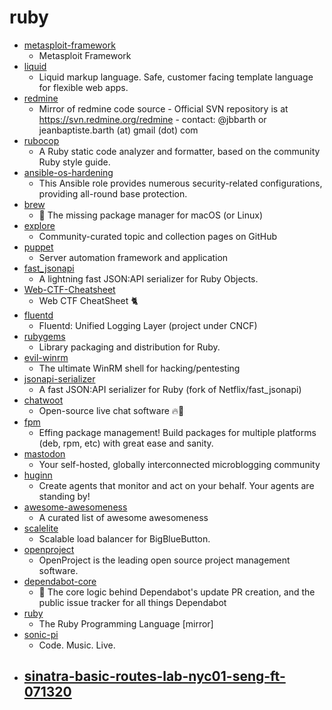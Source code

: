 # ruby
- [metasploit-framework](https://github.com/rapid7/metasploit-framework)
  - Metasploit Framework
- [liquid](https://github.com/Shopify/liquid)
  - Liquid markup language. Safe, customer facing template language for flexible web apps.
- [redmine](https://github.com/redmine/redmine)
  - Mirror of redmine code source - Official SVN repository is at https://svn.redmine.org/redmine - contact: @jbbarth or jeanbaptiste.barth (at) gmail (dot) com
- [rubocop](https://github.com/rubocop-hq/rubocop)
  - A Ruby static code analyzer and formatter, based on the community Ruby style guide.
- [ansible-os-hardening](https://github.com/dev-sec/ansible-os-hardening)
  - This Ansible role provides numerous security-related configurations, providing all-round base protection.
- [brew](https://github.com/Homebrew/brew)
  - 🍺 The missing package manager for macOS (or Linux)
- [explore](https://github.com/github/explore)
  - Community-curated topic and collection pages on GitHub
- [puppet](https://github.com/puppetlabs/puppet)
  - Server automation framework and application
- [fast_jsonapi](https://github.com/Netflix/fast_jsonapi)
  - A lightning fast JSON:API serializer for Ruby Objects.
- [Web-CTF-Cheatsheet](https://github.com/w181496/Web-CTF-Cheatsheet)
  - Web CTF CheatSheet 🐈
- [fluentd](https://github.com/fluent/fluentd)
  - Fluentd: Unified Logging Layer (project under CNCF)
- [rubygems](https://github.com/rubygems/rubygems)
  - Library packaging and distribution for Ruby.
- [evil-winrm](https://github.com/Hackplayers/evil-winrm)
  - The ultimate WinRM shell for hacking/pentesting
- [jsonapi-serializer](https://github.com/jsonapi-serializer/jsonapi-serializer)
  - A fast JSON:API serializer for Ruby (fork of Netflix/fast_jsonapi)
- [chatwoot](https://github.com/chatwoot/chatwoot)
  - Open-source live chat software 🔥💬
- [fpm](https://github.com/jordansissel/fpm)
  - Effing package management! Build packages for multiple platforms (deb, rpm, etc) with great ease and sanity.
- [mastodon](https://github.com/tootsuite/mastodon)
  - Your self-hosted, globally interconnected microblogging community
- [huginn](https://github.com/huginn/huginn)
  - Create agents that monitor and act on your behalf. Your agents are standing by!
- [awesome-awesomeness](https://github.com/bayandin/awesome-awesomeness)
  - A curated list of awesome awesomeness
- [scalelite](https://github.com/blindsidenetworks/scalelite)
  - Scalable load balancer for BigBlueButton.
- [openproject](https://github.com/opf/openproject)
  - OpenProject is the leading open source project management software.
- [dependabot-core](https://github.com/dependabot/dependabot-core)
  - 🤖 The core logic behind Dependabot's update PR creation, and the public issue tracker for all things Dependabot
- [ruby](https://github.com/ruby/ruby)
  - The Ruby Programming Language [mirror]
- [sonic-pi](https://github.com/sonic-pi-net/sonic-pi)
  - Code. Music. Live.
- [sinatra-basic-routes-lab-nyc01-seng-ft-071320](https://github.com/learn-co-students/sinatra-basic-routes-lab-nyc01-seng-ft-071320)
  - 

